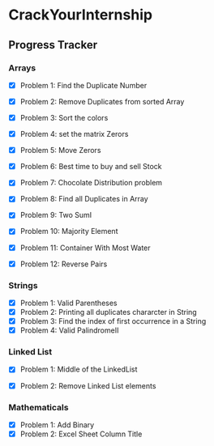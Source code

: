 # CrackYourInternship
## Progress Tracker

### Arrays
- [X] Problem 1: Find the Duplicate Number
- [X] Problem 2: Remove Duplicates from sorted Array
- [X] Problem 3: Sort the colors
- [X] Problem 4: set the matrix Zerors
- [X] Problem 5: Move Zerors
- [X] Problem 6: Best time to buy and sell Stock
- [X] Problem 7: Chocolate Distribution problem
- [X] Problem 8: Find all Duplicates in Array
- [X] Problem 9: Two SumI
- [X] Problem 10: Majority Element 
- [x] Problem 11: Container With Most Water
- [X] Problem 12: Reverse Pairs


### Strings
- [X] Problem 1: Valid Parentheses
- [X] Problem 2: Printing all duplicates chararcter in String 
- [X] Problem 3: Find the index of first occurrence in a String 
- [X] Problem 4: Valid PalindromeII

### Linked List
- [x] Problem 1: Middle of the LinkedList
- [X] Problem 2: Remove Linked List elements
  

### Mathematicals
- [x] Problem 1: Add Binary  
- [X] Problem 2: Excel Sheet Column Title
